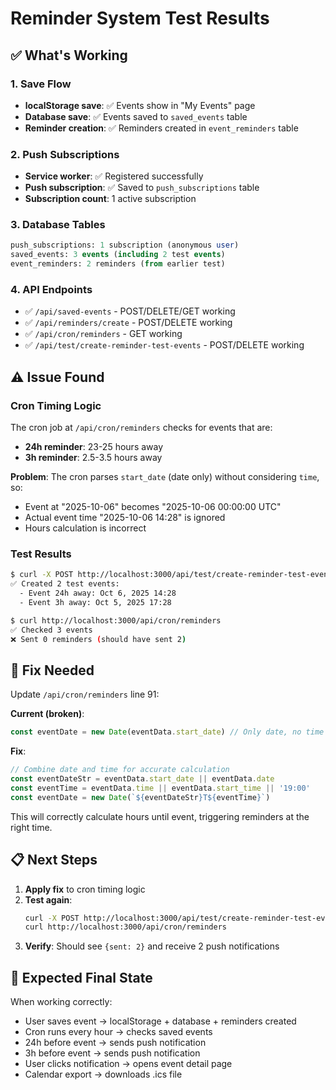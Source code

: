# Reminder System Test Results

## ✅ What's Working

### 1. Save Flow
- **localStorage save**: ✅ Events show in "My Events" page
- **Database save**: ✅ Events saved to `saved_events` table
- **Reminder creation**: ✅ Reminders created in `event_reminders` table

### 2. Push Subscriptions
- **Service worker**: ✅ Registered successfully
- **Push subscription**: ✅ Saved to `push_subscriptions` table
- **Subscription count**: 1 active subscription

### 3. Database Tables
```sql
push_subscriptions: 1 subscription (anonymous user)
saved_events: 3 events (including 2 test events)
event_reminders: 2 reminders (from earlier test)
```

### 4. API Endpoints
- ✅ `/api/saved-events` - POST/DELETE/GET working
- ✅ `/api/reminders/create` - POST/DELETE working
- ✅ `/api/cron/reminders` - GET working
- ✅ `/api/test/create-reminder-test-events` - POST/DELETE working

## ⚠️ Issue Found

### Cron Timing Logic
The cron job at `/api/cron/reminders` checks for events that are:
- **24h reminder**: 23-25 hours away
- **3h reminder**: 2.5-3.5 hours away

**Problem**: The cron parses `start_date` (date only) without considering `time`, so:
- Event at "2025-10-06" becomes "2025-10-06 00:00:00 UTC"
- Actual event time "2025-10-06 14:28" is ignored
- Hours calculation is incorrect

### Test Results
```bash
$ curl -X POST http://localhost:3000/api/test/create-reminder-test-events
✅ Created 2 test events:
  - Event 24h away: Oct 6, 2025 14:28
  - Event 3h away: Oct 5, 2025 17:28

$ curl http://localhost:3000/api/cron/reminders
✅ Checked 3 events
❌ Sent 0 reminders (should have sent 2)
```

## 🔧 Fix Needed

Update `/api/cron/reminders` line 91:

**Current (broken)**:
```typescript
const eventDate = new Date(eventData.start_date) // Only date, no time
```

**Fix**:
```typescript
// Combine date and time for accurate calculation
const eventDateStr = eventData.start_date || eventData.date
const eventTime = eventData.time || eventData.start_time || '19:00'
const eventDate = new Date(`${eventDateStr}T${eventTime}`)
```

This will correctly calculate hours until event, triggering reminders at the right time.

## 📋 Next Steps

1. **Apply fix** to cron timing logic
2. **Test again**:
   ```bash
   curl -X POST http://localhost:3000/api/test/create-reminder-test-events
   curl http://localhost:3000/api/cron/reminders
   ```
3. **Verify**: Should see `{sent: 2}` and receive 2 push notifications

## 🎯 Expected Final State

When working correctly:
- User saves event → localStorage + database + reminders created
- Cron runs every hour → checks saved events
- 24h before event → sends push notification
- 3h before event → sends push notification
- User clicks notification → opens event detail page
- Calendar export → downloads .ics file
